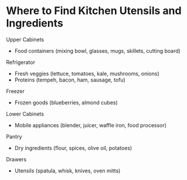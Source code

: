 # Where to Find Kitchen Utensils and Ingredients

Upper Cabinets

- Food containers (mixing bowl, glasses, mugs, skillets, cutting board)

Refrigerator

- Fresh veggies (lettuce, tomatoes, kale, mushrooms, onions)
- Proteins (tempeh, bacon, ham, sausage, tofu)

Freezer

- Frozen goods (blueberries, almond cubes)

Lower Cabinets

- Mobile appliances (blender, juicer, waffle iron, food processor)

Pantry

- Dry ingredients (flour, spices, olive oil, potatoes)

Drawers

- Utensils (spatula, whisk, knives, oven mitts)